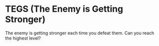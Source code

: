# TEGS (The Enemy is Getting Stronger)
The enemy is getting stronger each time you defeat them. Can you reach the highest level?
